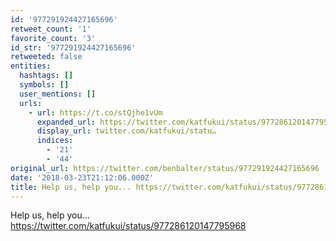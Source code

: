 ```yaml
---
id: '977291924427165696'
retweet_count: '1'
favorite_count: '3'
id_str: '977291924427165696'
retweeted: false
entities:
  hashtags: []
  symbols: []
  user_mentions: []
  urls:
    - url: https://t.co/stQjhe1vUm
      expanded_url: https://twitter.com/katfukui/status/977286120147795968
      display_url: twitter.com/katfukui/statu…
      indices:
        - '21'
        - '44'
original_url: https://twitter.com/benbalter/status/977291924427165696
date: '2018-03-23T21:12:06.000Z'
title: Help us, help you... https://twitter.com/katfukui/status/977286120147795968
---
```


Help us, help you... https://twitter.com/katfukui/status/977286120147795968